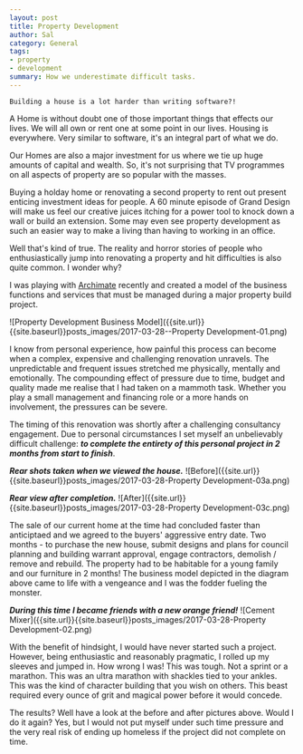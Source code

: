 ```yaml
---
layout: post
title: Property Development
author: Sal
category: General
tags:
- property
- development
summary: How we underestimate difficult tasks.
---
```


```
Building a house is a lot harder than writing software?!
```

A Home is without doubt one of those important things that effects our lives. We will all own or rent one at some point in our lives. Housing is everywhere. Very similar to software, it's an integral part of what we do. 

Our Homes are also a major investment for us where we tie up huge amounts of capital and wealth. So, it's not surprising that TV programmes on all aspects of property are so popular with the masses.

Buying a holday home or renovating a second property to rent out present enticing investment ideas for people. A 60 minute episode of Grand Design will make us feel our creative juices itching for a power tool to knock down a wall or build an extension. Some may even see property development as such an easier way to make a living than having to working in an office.

Well that's kind of true. The reality and horror stories of people who enthusiastically jump into renovating a property and hit difficulties is also quite common. I wonder why?

I was playing with [Archimate](http://www.archimatetool.com/) recently and created a model of the business functions and services that must be managed during a major property build project.

![Property Development Business Model]({{site.url}}{{site.baseurl}}posts_images/2017-03-28--Property Development-01.png)

I know from personal experience, how painful this process can become when a complex, expensive and challenging renovation unravels. The unpredictable and frequent issues stretched me physically, mentally and emotionally. The compounding effect of pressure due to time, budget and quality made me realise that I had taken on a mammoth task. Whether you play a small management and financing role or a more hands on involvement, the pressures can be severe.

The timing of this renovation was shortly after a challenging consultancy engagement. Due to personal circumstances I set myself an unbelievably difficult challenge: ***to complete the entirety of this personal project in 2 months from start to finish***.

***Rear shots taken when we viewed the house.***
![Before]({{site.url}}{{site.baseurl}}posts_images/2017-03-28-Property Development-03a.png)

***Rear view after completion.***
![After]({{site.url}}{{site.baseurl}}posts_images/2017-03-28-Property Development-03c.png)

The sale of our current home at the time had concluded faster than anticiptaed and we agreed to the buyers' aggressive entry date. Two months - to purchase the new house, submit designs and plans for council planning and building warrant approval, engage contractors, demolish / remove and rebuild. The property had to be habitable for a young family and our furniture in 2 months! The business model depicted in the diagram above came to life with a vengeance and I was the fodder fueling the monster.

***During this time I became friends with a new orange friend!***
![Cement Mixer]({{site.url}}{{site.baseurl}}posts_images/2017-03-28-Property Development-02.png)

With the benefit of hindsight, I would have never started such a project. However, being enthusiastic and reasonably pragmatic, I rolled up my sleeves and jumped in. How wrong I was! This was tough. Not a sprint or a marathon. This was an ultra marathon with shackles tied to your ankles. This was the kind of character building that you wish on others. This beast required every ounce of grit and magical power before it would concede. 

The results? Well have a look at the before and after pictures above. Would I do it again? Yes, but I would not put myself under such time pressure and the very real risk of ending up homeless if the project did not complete on time. 